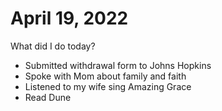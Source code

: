 # April 19, 2022

What did I do today?

- Submitted withdrawal form to Johns Hopkins
- Spoke with Mom about family and faith
- Listened to my wife sing Amazing Grace
- Read Dune
